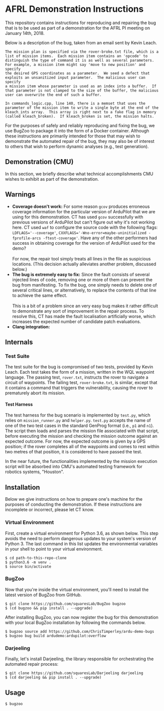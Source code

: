 # AFRL Demonstration Instructions

This repository contains instructions for reproducing and repairing the bug
that is to be used as part of a demonstration for the AFRL PI meeting on
January 14th, 2018.

Below is a description of the bug, taken from an email sent by Kevin Leach.

```
The mission plan is specified via the rover-broke.txt file, which is a
list of mission items.  Each mission item contains an 'opcode' to
distinguish the type of command it is as well as several parameters.
For example, a mission item might say 'move to new position' and specify
the desired GPS coordinates as a parameter.  We seed a defect that
exploits an unsanitized input parameter.  The malicious user can specify
a mission item whose parameter is used as an index into a buffer.  If
that parameter is not clamped to the size of the buffer, the malicious
user can overwrite the end of such a buffer.

In commands_logic.cpp, line 140, there is a memset that uses the
parameter of the mission item to write a single byte at the end of the
kleach_ints array.  This array is right next to a fake flag in memory
(called kleach_broken).  If kleach_broken is set, the mission halts.
```

For the purposes of safely and reliably reproducing and fixing the bug, we
use BugZoo to package it into the form of a Docker container. Although these
instructions are primarily intended for those that may wish to demonstrate the
automated repair of the bug, they may also be of interest to others that wish
to perform dynamic analyses (e.g., test generation).

## Demonstration (CMU)

In this section, we briefly describe what technical accomplishments CMU wishes
to exhibit as part of the demonstration.

## Warnings

* **Coverage doesn't work:** For some reason `gcov` produces erroneous coverage
    information for the particular version of ArduPilot that we are using for
    this demonstration. CT has used `gcov` successfully with previous versions
    of ArduPilot but can't figure out why it's not working here. CT used
    `waf` to configure the source code with the following flags:
    `LDFLAGS='--coverage'`,
    `CXXFLAGS='-Wno-error=maybe-uninitialized -fprofile-arcs -ftest-coverage'`.
    Have any of the other performers had success in obtaining coverage for the
    version of ArduPilot used for the demo?
    \
    \
    For now, the repair tool simply treats all lines in the file as suspicious
    locations. (This decision actually alleviates another problem, discussed
    below.)
* **The bug is extremely easy to fix:** Since the fault consists of several
    injected lines of code, removing one or more of them can prevent the bug
    from manifesting. To fix the bug, one simply needs to delete one of several
    critical lines, or alternatively, to replace the contents of that line to
    achieve the same effect.
    \
    \
    This is a bit of a problem since an very easy bug makes it rather difficult
    to demonstrate any sort of improvement in the repair process. To resolve this,
    CT has made the fault localisation artificially worse, which increases the
    expected number of candidate patch evaluations.
* **Clang integration:**



## Internals

### Test Suite

The test suite for the bug is compromised of two tests, provided by Kevin
Leach. Each test takes the form of a mission, written in the WQL waypoint
language. The passing test, `rover.txt`, instructs the rover to navigate a
circuit of waypoints. The failing test, `rover-broke.txt`, is similar, except
that it contains a command that triggers the vulnerability, causing the rover
to prematurely abort its mission.

#### Test Harness

The test harness for the bug scenario is implemented by `test.py`, which relies
on `mission_runner.py` and `helper.py`. `test.py` accepts the name of one of
the two test cases in the standard GenProg format (i.e., `p1` and `n1`). The
script then loads and parses the mission file associated with that script,
before executing the mission and checking the mission outcome against an
expected outcome. For now, the expected outcome is given by a GPS position; if
the rover completes all of the waypoints and comes to rest within two metres
of that position, it is considered to have passed the test.

In the near future, the functionalities implemented by the mission execution
script will be absorbed into CMU's automated testing framework for robotics
systems, "Houston".

## Installation

Below we give instructions on how to prepare one's machine for the purposes of
conducting the demonstration. If these instructions are incomplete or incorrect,
please let CT know.

### Virtual Environment

First, create a virtual environment for Python 3.6, as shown below.
This step avoids the need to perform dangerous updates to your system's
version of Python 3. The last command in this list updates the environmental
variables in your shell to point to your virtual environment.

```
$ cd path-to-this-repo-clone
$ python3.6 -m venv .
$ source bin/activate
```

### BugZoo

Now that you're inside the virtual environment, you'll need to install the
latest version of BugZoo from GitHub.

```
$ git clone https://github.com/squaresLab/BugZoo bugzoo
$ (cd bugzoo && pip install . --upgrade)
```

After installing BugZoo, you can now register the bug for this demonstration
with your local BugZoo installation by following the commands below.

```
$ bugzoo source add https://github.com/ChrisTimperley/ardu-demo-bugs
$ bugzoo bug build ardudemo:ardupilot:overflow
```

### Darjeeling

Finally, let's install Darjeeling, the library responsible for orchestrating the
automated repair process:

```
$ git clone https://github.com/squaresLab/Darjeeling darjeeling
$ (cd darjeeling && pip install . --upgrade)
```

## Usage

```
$ bugzoo 
```
